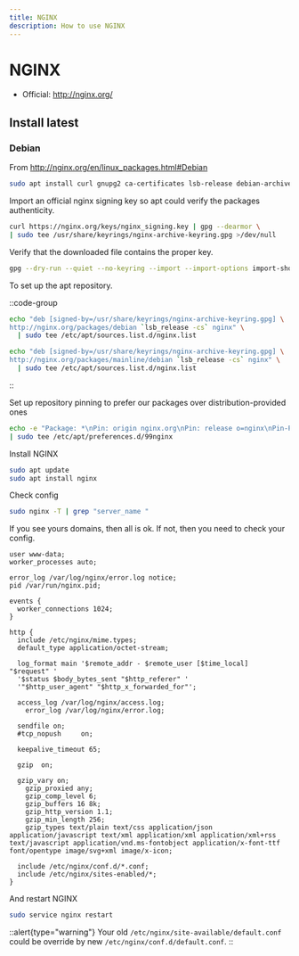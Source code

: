```yaml
---
title: NGINX
description: How to use NGINX
---
```


# NGINX

- Official: <http://nginx.org/>

## Install latest

### Debian

From <http://nginx.org/en/linux_packages.html#Debian>

```bash
sudo apt install curl gnupg2 ca-certificates lsb-release debian-archive-keyring
```

Import an official nginx signing key so apt could verify the packages authenticity.

```bash
curl https://nginx.org/keys/nginx_signing.key | gpg --dearmor \
| sudo tee /usr/share/keyrings/nginx-archive-keyring.gpg >/dev/null
```

Verify that the downloaded file contains the proper key.

```bash
gpg --dry-run --quiet --no-keyring --import --import-options import-show /usr/share/keyrings/nginx-archive-keyring.gpg
```

To set up the apt repository.

::code-group
  ```bash [Stable]
  echo "deb [signed-by=/usr/share/keyrings/nginx-archive-keyring.gpg] \
  http://nginx.org/packages/debian `lsb_release -cs` nginx" \
    | sudo tee /etc/apt/sources.list.d/nginx.list
  ```
  ```bash [Mainline]
  echo "deb [signed-by=/usr/share/keyrings/nginx-archive-keyring.gpg] \
  http://nginx.org/packages/mainline/debian `lsb_release -cs` nginx" \
    | sudo tee /etc/apt/sources.list.d/nginx.list
  ```
::

Set up repository pinning to prefer our packages over distribution-provided ones

```bash
echo -e "Package: *\nPin: origin nginx.org\nPin: release o=nginx\nPin-Priority: 900\n" \
| sudo tee /etc/apt/preferences.d/99nginx
```

Install NGINX

```bash
sudo apt update
sudo apt install nginx
```

Check config

```bash
sudo nginx -T | grep "server_name "
```

If you see yours domains, then all is ok. If not, then you need to check your config.

```nginx [/etc/nginx/nginx.conf]
user www-data;
worker_processes auto;

error_log /var/log/nginx/error.log notice;
pid /var/run/nginx.pid;

events {
  worker_connections 1024;
}

http {
  include /etc/nginx/mime.types;
  default_type application/octet-stream;

  log_format main '$remote_addr - $remote_user [$time_local] "$request" '
  '$status $body_bytes_sent "$http_referer" '
  '"$http_user_agent" "$http_x_forwarded_for"';

  access_log /var/log/nginx/access.log;
	error_log /var/log/nginx/error.log;

  sendfile on;
  #tcp_nopush     on;

  keepalive_timeout 65;

  gzip  on;

  gzip_vary on;
	gzip_proxied any;
	gzip_comp_level 6;
	gzip_buffers 16 8k;
	gzip_http_version 1.1;
	gzip_min_length 256;
	gzip_types text/plain text/css application/json application/javascript text/xml application/xml application/xml+rss text/javascript application/vnd.ms-fontobject application/x-font-ttf font/opentype image/svg+xml image/x-icon;

  include /etc/nginx/conf.d/*.conf;
  include /etc/nginx/sites-enabled/*;
}
```

And restart NGINX

```bash
sudo service nginx restart
```

::alert{type="warning"}
Your old `/etc/nginx/site-available/default.conf` could be override by new `/etc/nginx/conf.d/default.conf`.
::
